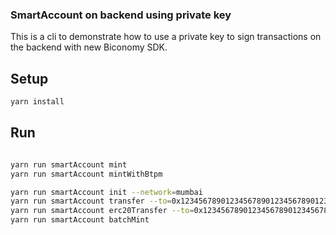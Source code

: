 ### SmartAccount on backend using private key

This is a cli to demonstrate how to use a private key to sign transactions on the backend with new Biconomy SDK.

## Setup

```bash
yarn install
```

## Run

```bash

yarn run smartAccount mint
yarn run smartAccount mintWithBtpm

yarn run smartAccount init --network=mumbai
yarn run smartAccount transfer --to=0x1234567890123456789012345678901234567890 --amount=1
yarn run smartAccount erc20Transfer --to=0x1234567890123456789012345678901234567890 --amount=10 --token=0x0987654321098765432109876543210987654321
yarn run smartAccount batchMint
```
